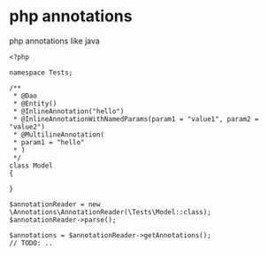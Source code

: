 php annotations
===============

php annotations like java

```
<?php

namespace Tests;

/**
 * @Dao
 * @Entity()
 * @InlineAnnotation("hello")
 * @InlineAnnotationWithNamedParams(param1 = "value1", param2 = "value2")
 * @MultilineAnnotation(
 * param1 = "hello"
 * )
 */
class Model
{

}
```

```
$annotationReader = new \Annotations\AnnotationReader(\Tests\Model::class);
$annotationReader->parse();

$annotations = $annotationReader->getAnnotations();
// TODO: ..

```